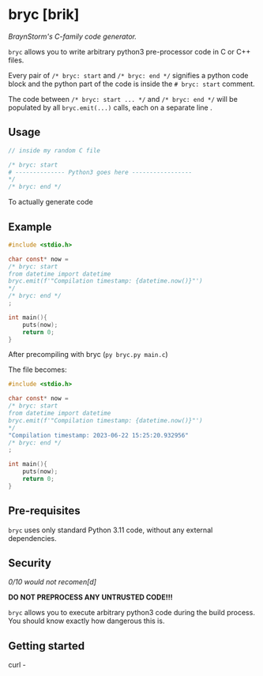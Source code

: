 # bryc  [brik]

_BraynStorm's C-family code generator._


`bryc` allows you to write arbitrary python3 pre-processor code in C or C++ files.

Every pair of `/* bryc: start` and `/* bryc: end */` signifies a python code
block and the python part of the code is inside the `# bryc: start` comment.

The code between `/* bryc: start ... */` and `/* bryc: end */` will be populated
by all `bryc.emit(...)` calls, each on a separate line .

## Usage
```c
// inside my random C file

/* bryc: start
# -------------- Python3 goes here -----------------
*/
/* bryc: end */
```

To actually generate code


## Example

```c
#include <stdio.h>

char const* now = 
/* bryc: start
from datetime import datetime
bryc.emit(f'"Compilation timestamp: {datetime.now()}"')
*/
/* bryc: end */
;

int main(){
    puts(now);
    return 0;
}
```

After precompiling with bryc (`py bryc.py main.c`)

The file becomes:

```c
#include <stdio.h>

char const* now = 
/* bryc: start
from datetime import datetime
bryc.emit(f'"Compilation timestamp: {datetime.now()}"')
*/
"Compilation timestamp: 2023-06-22 15:25:20.932956"
/* bryc: end */
;

int main(){
    puts(now);
    return 0;
}
```

## Pre-requisites

`bryc` uses only standard Python 3.11 code, without any external dependencies.

## Security

_0/10 would not recomen[d]_

**DO NOT PREPROCESS ANY UNTRUSTED CODE!!!**

`bryc` allows you to execute arbitrary python3 code during the build process.
You should know exactly how dangerous this is.


## Getting started

curl -






